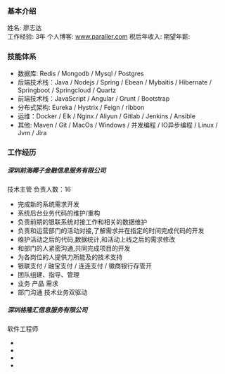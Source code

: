 ### 基本介绍

姓名: 廖志达		
工作经验: 3年
个人博客: www.paraller.com
税后年收入: 
期望年薪:

### 技能体系

- 数据库: Redis / Mongodb / Mysql / Postgres
- 后端技术栈：Java / Nodejs / Spring / Ebean / Mybaitis / Hibernate / Springboot / Springcloud / Quartz 
- 前端技术栈：JavaScript / Angular / Grunt / Bootstrap
- 分布式架构: Eureka / Hystrix / Feign / ribbon
- 运维：Docker / Elk / Nginx / Aliyun / Gitlab / Jenkins / Ansible
- 其他: Maven / Git / MacOs / Windows / 并发编程 / IO异步编程 / Linux / Jvm / Jira

### 工作经历

##### 深圳前海椰子金融信息服务有限公司

技术主管	负责人数：16

- 完成新的系统需求开发
- 系统后台业务代码的维护/重构
- 负责前期的银联系统对接工作和相关的数据维护
- 负责和运营部门的活动对接,了解需求并在指定的时间完成代码的开发
- 维护活动之后的代码,数据统计,和活动上线之后的需求修改
- 和部门的人紧密沟通,共同完成项目的开发
- 为各岗位的人提供力所能及的技术支持
- 银联支付 / 融宝支付 / 连连支付 / 徽商银行存管开
- 团队组建、指导、管理
- 业务 产品 需求 
- 部门沟通  技术业务双驱动

##### 深圳格隆汇信息服务有限公司

软件工程师

-
-
-
-

